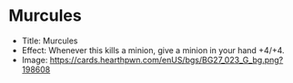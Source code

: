 # Murcules
- Title:  Murcules
- Effect:  Whenever this kills a minion, give a minion in your hand +4/+4.
- Image:  https://cards.hearthpwn.com/enUS/bgs/BG27_023_G_bg.png?198608
